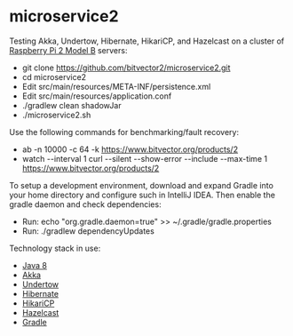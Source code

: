 # microservice2

Testing Akka, Undertow, Hibernate, HikariCP, and Hazelcast on a cluster of
[Raspberry Pi 2 Model B](https://www.raspberrypi.org/products/raspberry-pi-2-model-b/) servers:

* git clone https://github.com/bitvector2/microservice2.git
* cd microservice2
* Edit src/main/resources/META-INF/persistence.xml
* Edit src/main/resources/application.conf
* ./gradlew clean shadowJar
* ./microservice2.sh

Use the following commands for benchmarking/fault recovery:

* ab -n 10000 -c 64 -k https://www.bitvector.org/products/2
* watch --interval 1 curl --silent --show-error --include --max-time 1 https://www.bitvector.org/products/2

To setup a development environment, download and expand Gradle into your home directory and configure such in
IntelliJ IDEA.  Then enable the gradle daemon and check dependencies:

* Run: echo "org.gradle.daemon=true" >> ~/.gradle/gradle.properties
* Run: ./gradlew dependencyUpdates

Technology stack in use:

* [Java 8](http://www.oracle.com/technetwork/java/javase/downloads/index.html)
* [Akka](http://akka.io/)
* [Undertow](http://undertow.io/)
* [Hibernate](http://hibernate.org/)
* [HikariCP](http://brettwooldridge.github.io/HikariCP/)
* [Hazelcast](http://hazelcast.org/)
* [Gradle](http://gradle.org/)
